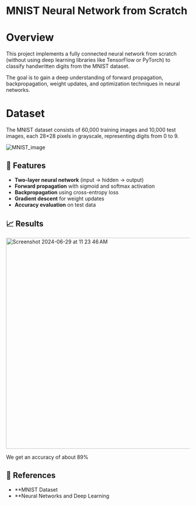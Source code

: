 # MNIST Neural Network from Scratch

# Overview

This project implements a fully connected neural network from scratch (without using deep learning libraries like TensorFlow or PyTorch) to classify handwritten digits from the MNIST dataset.

The goal is to gain a deep understanding of forward propagation, backpropagation, weight updates, and optimization techniques in neural networks.

# Dataset

The MNIST dataset consists of 60,000 training images and 10,000 test images, each 28×28 pixels in grayscale, representing digits from 0 to 9.

![MNIST_image](https://github.com/user-attachments/assets/a1e43192-1cba-4694-bb8d-299ac3cdf428)

## 🚀 Features
- **Two-layer neural network** (input → hidden → output)
- **Forward propagation** with sigmoid and softmax activation
- **Backpropagation** using cross-entropy loss
- **Gradient descent** for weight updates
- **Accuracy evaluation** on test data

## 📈 Results

<img width="577" alt="Screenshot 2024-06-29 at 11 23 46 AM" src="https://github.com/nsjss/MNIST-image-classifier/assets/78367519/dcd065c3-8a84-49b8-a9e8-b53b19a443bf">

We get an accuracy of about 89%

## 🔗 References

- **MNIST Dataset
- **Neural Networks and Deep Learning
